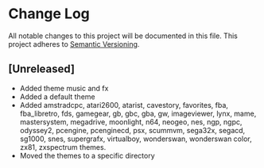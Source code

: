 # Change Log
All notable changes to this project will be documented in this file.
This project adheres to [Semantic Versioning](http://semver.org/).

## [Unreleased]
- Added theme music and fx
- Added a default theme
- Added amstradcpc, atari2600, atarist, cavestory, favorites, fba, fba_libretro, fds, gamegear, gb, gbc, gba, gw, imageviewer, lynx, mame, mastersystem, megadrive, moonlight, n64, neogeo, nes, ngp, ngpc, odyssey2, pcengine, pcenginecd, psx, scummvm, sega32x, segacd, sg1000, snes, supergrafx, virtualboy, wonderswan, wonderswan color, zx81, zxspectrum themes.
- Moved the themes to a specific directory
